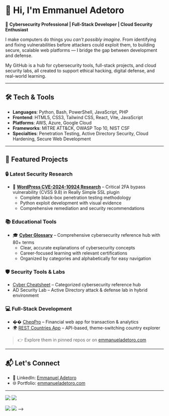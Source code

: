 # 👋 Hi, I'm Emmanuel Adetoro

🔐 **Cybersecurity Professional | Full-Stack Developer | Cloud Security Enthusiast**

I make computers do things you *can't possibly imagine*. From identifying and fixing vulnerabilities before attackers could exploit them, to building secure, scalable web platforms — I bridge the gap between development and defense.

My GitHub is a hub for cybersecurity tools, full-stack projects, and cloud security labs, all created to support ethical hacking, digital defense, and real-world learning.

---

## 🛠️ Tech & Tools

- **Languages**: Python, Bash, PowerShell, JavaScript, PHP  
- **Frontend**: HTML5, CSS3, Tailwind CSS, React, Vite, JavaScript  
- **Platforms**: AWS, Azure, Google Cloud  
- **Frameworks**: MITRE ATT&CK, OWASP Top 10, NIST CSF  
- **Specialties**: Penetration Testing, Active Directory Security, Cloud Hardening, Secure Web Development

---

## 🚀 Featured Projects

### 🔒 **Latest Security Research**
- 🎯 **[WordPress CVE-2024-10924 Research](https://github.com/ademto/wordpress-cve-2024-10924-pentest)** – Critical 2FA bypass vulnerability (CVSS 9.8) in Really Simple SSL plugin
  - Complete black-box penetration testing methodology
  - Python exploit development with visual evidence
  - Comprehensive remediation and security recommendations

### 📚 **Educational Tools**
- 🎓 **[Cyber Glossary](https://www.cyberglossary.study/)** – Comprehensive cybersecurity reference hub with 80+ terms
  - Clear, accurate explanations of cybersecurity concepts
  - Career-focused learning with relevant certifications
  - Organized by categories and alphabetically for easy navigation

### 🛡️ **Security Tools & Labs**
- [Cyber Cheatsheet](https://cheatsheet.ademto.com) – Categorized cybersecurity reference hub  
- AD Security Lab – Active Directory attack & defense lab in hybrid environment  

### 💻 **Full-Stack Development**
- �� [CheqPro](https://cheqpro.tech) – Financial web app for transaction & analytics  
- 🌍 [REST Countries App](https://rest-countries-ademto.netlify.app) – API-based, theme-switching country explorer   

> 👉 Explore them in pinned repos or on [emmanueladetoro.com](https://emmanueladetoro.com)
---

## 📬 Let's Connect

<!-- - 📧 Email: [info@emmanueladetoro.com](mailto:info@emmanueladetoro.com)  -->
- 💼 LinkedIn: [Emmanuel Adetoro](https://www.linkedin.com/in/emmanuel-adetoro)  
- 🌐 Portfolio: [emmanueladetoro.com](https://emmanueladetoro.com)

---
<!--
> *"Every system has flaws. The good ones find them first."*

### Streak

<a href="https://github-readme-streak-stats.herokuapp.com/?user=ademto">
  <img align="center" src="https://github-readme-streak-stats.herokuapp.com/?user=ademto" />
</a>

<br>

### Contribution History
![](http://github-profile-summary-cards.vercel.app/api/cards/profile-details?username=ademto&theme=default)

## Github stats

<!--
[![](https://raw.githubusercontent.com/KingDavidJnr/KingDavidJnr/version-2/profile-summary-card-output/github/0-profile-details.svg)](https://github.com/vn7n24fzkq/github-profile-summary-cards)
-->

![](http://github-profile-summary-cards.vercel.app/api/cards/repos-per-language?username=ademto&theme=default) ![](http://github-profile-summary-cards.vercel.app/api/cards/most-commit-language?username=ademto&theme=default)

![](http://github-profile-summary-cards.vercel.app/api/cards/stats?username=ademto&theme=default) ![](http://github-profile-summary-cards.vercel.app/api/cards/productive-time?username=ademto&theme=default&utcOffset=8)
-->
<!--
**ademto/ademto** is a ✨ _special_ ✨ repository because its `README.md` (this file) appears on your GitHub profile.

Here are some ideas to get you started:

- 🔭 I'm currently working on ...
- 🌱 I'm currently learning ...
- 👯 I'm looking to collaborate on ...
- 🤔 I'm looking for help with ...
- �� Ask me about ...
- 📫 How to reach me: ...
- 😄 Pronouns: ...
- ⚡ Fun fact: ...
-->

